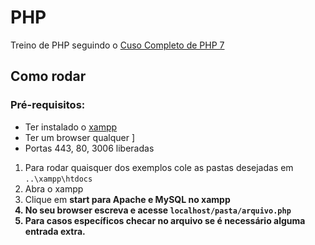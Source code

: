 # PHP
Treino de PHP seguindo o [Cuso Completo de PHP 7](https://www.udemy.com/course/curso-php-7-online/)

## Como rodar 
### Pré-requisitos:
* Ter instalado o [xampp](https://www.apachefriends.org/pt_br/index.html)
* Ter um browser qualquer ]
* Portas 443, 80, 3006 liberadas 

1. Para rodar quaisquer dos exemplos cole as pastas desejadas em `..\xampp\htdocs`
2. Abra o xampp 
3. Clique em <b> start <b> para Apache e MySQL no xampp
4. No seu browser escreva e acesse `localhost/pasta/arquivo.php`
5. Para casos específicos checar no arquivo se é necessário alguma entrada extra.
